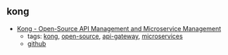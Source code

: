 kong
---
* [Kong - Open-Source API Management and Microservice Management](https://getkong.org/)
    * tags: [kong](../tags/kong.md), [open-source](../tags/open-source.md), [api-gateway](../tags/api-gateway.md), [microservices](../tags/microservices.md)
    * [github](https://github.com/Mashape/kong/)
